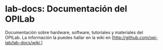 # lab-docs: Documentación del OPILab

Documentación sobre hardware, software, tutoriales y materiales del OPILab. La información la puedes hallar en la wiki en [http://github.com/opi-lab/lab-docs/wiki.]
